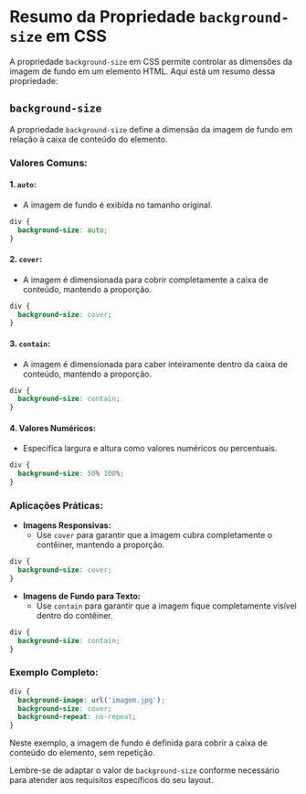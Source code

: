 # Resumo da Propriedade `background-size` em CSS

A propriedade `background-size` em CSS permite controlar as dimensões da imagem de fundo em um elemento HTML. Aqui está um resumo dessa propriedade:

## `background-size`

A propriedade `background-size` define a dimensão da imagem de fundo em relação à caixa de conteúdo do elemento.

### Valores Comuns:

#### 1. `auto`:

- A imagem de fundo é exibida no tamanho original.

```css
div {
  background-size: auto;
}
```

#### 2. `cover`:

- A imagem é dimensionada para cobrir completamente a caixa de conteúdo, mantendo a proporção.

```css
div {
  background-size: cover;
}
```

#### 3. `contain`:

- A imagem é dimensionada para caber inteiramente dentro da caixa de conteúdo, mantendo a proporção.

```css
div {
  background-size: contain;
}
```

#### 4. Valores Numéricos:

- Especifica largura e altura como valores numéricos ou percentuais.

```css
div {
  background-size: 50% 100%;
}
```

### Aplicações Práticas:

- **Imagens Responsivas:**
  - Use `cover` para garantir que a imagem cubra completamente o contêiner, mantendo a proporção.

```css
div {
  background-size: cover;
}
```

- **Imagens de Fundo para Texto:**
  - Use `contain` para garantir que a imagem fique completamente visível dentro do contêiner.

```css
div {
  background-size: contain;
}
```

### Exemplo Completo:

```css
div {
  background-image: url('imagem.jpg');
  background-size: cover;
  background-repeat: no-repeat;
}
```

Neste exemplo, a imagem de fundo é definida para cobrir a caixa de conteúdo do elemento, sem repetição.

Lembre-se de adaptar o valor de `background-size` conforme necessário para atender aos requisitos específicos do seu layout.